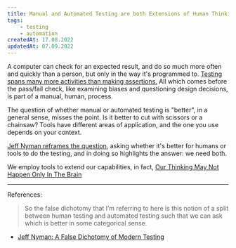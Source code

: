 ```yaml
---
title: Manual and Automated Testing are both Extensions of Human Thinking
tags: 
    - testing
    - automation
createdAt: 17.08.2022
updatedAt: 07.09.2022
---
```

A computer can check for an expected result, and do so much more often and quickly than a person, but only in the way it's programmed to. [Testing spans many more activities than making assertions.]() All which comes before the pass/fail check, like examining biases and questioning design decisions, is part of a manual, human, process. 

The question of whether manual or automated testing is "better", in a general sense, misses the point. Is it better to cut with scissors or a chainsaw? Tools have different areas of application, and the one you use depends on your context. 

[Jeff Nyman reframes the question](http://testerstories.com/2018/11/a-false-dichotomy-of-modern-testing/), asking whether it's better for humans or tools to do the testing, and in doing so highlights the answer: we need both. 

We employ tools to extend our capabilities, in fact, [Our Thinking May Not Happen Only In The Brain](our-thinking-may-not-happen-only-in-the-brain)

--- 
References: 
> So the false dichotomy that I’m referring to here is this notion of a split between human testing and automated testing such that we can ask which is better in some categorical sense. 
- [Jeff Nyman: A False Dichotomy of Modern Testing](http://testerstories.com/2018/11/a-false-dichotomy-of-modern-testing/)

[Our Thinking May Not Happen Only In The Brain]: /garden/our-thinking-may-not-happen-only-in-the-brain "Our Thinking May Not Happen Only In The Brain"